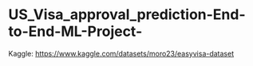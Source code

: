 # US_Visa_approval_prediction-End-to-End-ML-Project-

Kaggle: https://www.kaggle.com/datasets/moro23/easyvisa-dataset